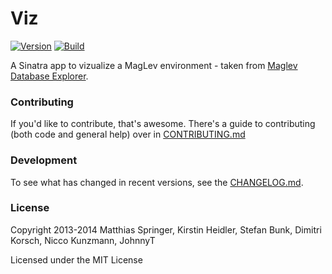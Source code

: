 # Viz
[![Version][Version image]][Version]
[![Build][Build image]][Build]

A Sinatra app to vizualize a MagLev environment - taken from [Maglev Database Explorer][mdbe].


### Contributing

If you'd like to contribute, that's awesome. There's a guide to contributing
(both code and general help) over in [CONTRIBUTING.md](CONTRIBUTING.md)


### Development

To see what has changed in recent versions, see the [CHANGELOG.md](CHANGELOG.md).


### License

Copyright 2013-2014 Matthias Springer, Kirstin Heidler, Stefan Bunk,
Dimitri Korsch, Nicco Kunzmann, JohnnyT

Licensed under the MIT License

[mdbe]: https://github.com/matthias-springer/maglev-database-explorer-gem

[Version]: https://rubygems.org/gems/viz
[Build]: https://travis-ci.org/johnnyt/viz
[Coverage]: https://coveralls.io/r/johnnyt/viz

[Version image]: https://badge.fury.io/rb/viz.png
[Build image]: https://travis-ci.org/johnnyt/viz.png
[Coverage image]: https://coveralls.io/repos/johnnyt/viz/badge.png?branch=master
